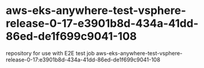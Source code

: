 # aws-eks-anywhere-test-vsphere-release-0-17-e3901b8d-434a-41dd-86ed-de1f699c9041-108
repository for use with E2E test job aws-eks-anywhere-test-vsphere-release-0-17:e3901b8d-434a-41dd-86ed-de1f699c9041-108
